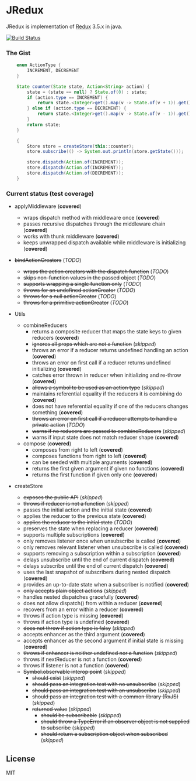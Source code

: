 # JRedux
JRedux is implementation of [Redux](https://github.com/reactjs/redux/) 3.5.x in java.

[![Build Status](https://travis-ci.org/bduisenov/jredux.svg?branch=master)](https://travis-ci.org/bduisenov/jredux)

### The Gist
```java
    enum ActionType {
        INCREMENT, DECREMENT
    }

    State counter(State state, Action<String> action) {
        state = (state == null) ? State.of(0) : state;
        if (action.type == INCREMENT) {
            return state.<Integer>get().map(v -> State.of(v + 1)).get();
        } else if (action.type == DECREMENT) {
            return state.<Integer>get().map(v -> State.of(v - 1)).get();
        }
        return state;
    }

    {
        Store store = createStore(this::counter);
        store.subscribe(() -> System.out.println(store.getState()));

        store.dispatch(Action.of(INCREMENT));
        store.dispatch(Action.of(INCREMENT));
        store.dispatch(Action.of(DECREMENT));
    }
```


### Current status (test coverage)
  + applyMiddleware (**covered**)
    + wraps dispatch method with middleware once (**covered**)
    + passes recursive dispatches through the middleware chain (**covered**)
    + works with thunk middleware (**covered**)
    + keeps unwrapped dispatch available while middleware is initializing (**covered**)

  + ~~bindActionCreators~~ (*TODO*)
    + ~~wraps the action creators with the dispatch function~~ (*TODO*)
    + ~~skips non-function values in the passed object~~ (*TODO*)
    + ~~supports wrapping a single function only~~ (*TODO*)
    + ~~throws for an undefined actionCreator~~ (*TODO*)
    + ~~throws for a null actionCreator~~ (*TODO*)
    + ~~throws for a primitive actionCreator~~ (*TODO*)

  + Utils
    + combineReducers
      + returns a composite reducer that maps the state keys to given reducers (**covered**)
      + ~~ignores all props which are not a function~~ (*skipped*)
      + throws an error if a reducer returns undefined handling an action (**covered**)
      + throws an error on first call if a reducer returns undefined initializing (**covered**)
      + catches error thrown in reducer when initializing and re-throw (**covered**)
      + ~~allows a symbol to be used as an action type~~ (*skipped*)
      + maintains referential equality if the reducers it is combining do (**covered**)
      + does not have referential equality if one of the reducers changes something (**covered**)
      + ~~throws an error on first call if a reducer attempts to handle a private action~~ (*TODO*)
      + ~~warns if no reducers are passed to combineReducers~~ (*skipped*)
      + warns if input state does not match reducer shape (**covered**)
    + compose (**covered**)
      + composes from right to left (**covered**)
      + composes functions from right to left (**covered**)
      + can be seeded with multiple arguments (**covered**)
      + returns the first given argument if given no functions (**covered**)
      + returns the first function if given only one (**covered**)
  + createStore
    + ~~exposes the public API~~ (*skipped*)
    + ~~throws if reducer is not a function~~ (*skipped*)
    + passes the initial action and the initial state (**covered**)
    + applies the reducer to the previous state (**covered**)
    + ~~applies the reducer to the initial state~~ (*TODO*)
    + preserves the state when replacing a reducer (**covered**)
    + supports multiple subscriptions (**covered**)
    + only removes listener once when unsubscribe is called (**covered**)
    + only removes relevant listener when unsubscribe is called (**covered**)
    + supports removing a subscription within a subscription (**covered**)
    + delays unsubscribe until the end of current dispatch (**covered**)
    + delays subscribe until the end of current dispatch (**covered**)
    + uses the last snapshot of subscribers during nested dispatch (**covered**)
    + provides an up-to-date state when a subscriber is notified (**covered**)
    + ~~only accepts plain object actions~~ (*skipped*)
    + handles nested dispatches gracefully (**covered**)
    + does not allow dispatch() from within a reducer (**covered**)
    + recovers from an error within a reducer (**covered**)
    + throws if action type is missing (**covered**)
    + throws if action type is undefined (**covered**)
    + ~~does not throw if action type is falsy~~ (*skipped*)
    + accepts enhancer as the third argument (**covered**)
    + accepts enhancer as the second argument if initial state is missing (**covered**)
    + ~~throws if enhancer is neither undefined nor a function~~ (*skipped*)
    + throws if nextReducer is not a function (**covered**)
    + throws if listener is not a function (**covered**)
    + ~~Symbol.observable interop point~~ (*skipped*)
      + ~~should exist~~ (*skipped*)
      + ~~should pass an integration test with no unsubscribe~~ (*skipped*)
      + ~~should pass an integration test with an unsubscribe~~ (*skipped*)
      + ~~should pass an integration test with a common library (RxJS)~~ (*skipped*)
      + ~~returned value~~ (*skipped*)
        + ~~should be subscribable~~ (*skipped*)
        + ~~should throw a TypeError if an observer object is not supplied to subscribe~~ (*skipped*)
        + ~~should return a subscription object when subscribed~~ (*skipped*)


License
----

MIT
